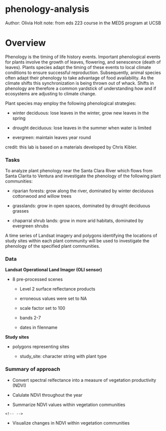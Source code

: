 # phenology-analysis

Author: Olivia Holt note: from eds 223 course in the MEDS program at UCSB

# Overview

Phenology is the timing of life history events. Important phenological events for plants involve the growth of leaves, flowering, and senescence (death of leaves). Plants species adapt the timing of these events to local climate conditions to ensure successful reproduction. Subsequently, animal species often adapt their phenology to take advantage of food availability. As the climate shifts this synchronization is being thrown out of whack. Shifts in phenology are therefore a common yardstick of understanding how and if ecosystems are adjusting to climate change.

Plant species may employ the following phenological strategies:

-   winter deciduous: lose leaves in the winter, grow new leaves in the spring

-   drought deciduous: lose leaves in the summer when water is limited

-   evergreen: maintain leaves year round

credit: this lab is based on a materials developed by Chris Kibler.

### Tasks

To analyze plant phenology near the Santa Clara River which flows from Santa Clarita to Ventura and investigate the phenology of the following plant communities:

-   riparian forests: grow along the river, dominated by winter deciduous cottonwood and willow trees

-   grasslands: grow in open spaces, dominated by drought deciduous grasses

-   chaparral shrub lands: grow in more arid habitats, dominated by evergreen shrubs

A time series of Landsat imagery and polygons identifying the locations of study sites within each plant community will be used to investigate the phenology of the specified plant communities.

### Data

**Landsat Operational Land Imager (OLI sensor)**

-   8 pre-processed scenes

    -   Level 2 surface reflectance products

    -   erroneous values were set to NA

    -   scale factor set to 100

    -   bands 2-7

    -   dates in filenname

**Study sites**

-   polygons representing sites

    -   study_site: character string with plant type

### Summary of approach

-   Convert spectral relfectance into a measure of vegetation productivity (NDVI)

-   Calulate NDVI throughout the year

-   Summarize NDVI values within vegetation communities

```{=html}
<!-- -->
```
-   Visualize changes in NDVI within vegetation communities
